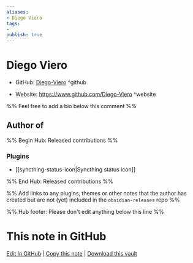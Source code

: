 ```yaml
---
aliases:
- Diego Viero
tags:
- 
publish: true
---
```


# Diego Viero

- GitHub: [Diego-Viero](https://github.com/Diego-Viero/) ^github
<!-- - Discord: `@` ^discord-->
- Website: <https://www.github.com/Diego-Viero> ^website
<!-- - [[Publish sites|Publish site]]: <https://> ^publish-->

%% Feel free to add a bio below this comment %%


## Author of

%% Begin Hub: Released contributions %%
### Plugins
- [[syncthing-status-icon|Syncthing status icon]]

%% End Hub: Released contributions %%

%% Add links to any plugins, themes or other notes that the author has created but are not (yet) included in the `obsidian-releases` repo %%

<!--
### Unlisted plugins
-->

<!--
### Others
-->

<!--
## Sponsor this author
-->

<!-- - [[GitHub sponsors]]: [Sponsor @Diego-Viero on GitHub Sponsors](https://github.com/sponsors/Diego-Viero) ^github-sponsor-->
<!-- - [[Buy me a coffee]]: <https://> ^buy-me-a-coffee-->
<!-- - [[PayPal]]: <https://> ^paypal-->
<!-- - [[Patreon]]: <https://> ^patreon-->

<!--
## Follow this author
-->

<!-- - [[YouTube Channels|On YouTube]]: <https://> ^youtube-->
<!-- - Twitter: <https://> ^twitter-->
<!-- - ... -->

%% Hub footer: Please don't edit anything below this line %%

# This note in GitHub

<span class="git-footer">[Edit In GitHub](https://github.dev/obsidian-community/obsidian-hub/blob/main/01%20-%20Community/People/Diego-Viero.md "git-hub-edit-note") | [Copy this note](https://raw.githubusercontent.com/obsidian-community/obsidian-hub/main/01%20-%20Community/People/Diego-Viero.md "git-hub-copy-note") | [Download this vault](https://github.com/obsidian-community/obsidian-hub/archive/refs/heads/main.zip "git-hub-download-vault") </span>
